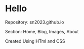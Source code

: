 # Hello


Repository: sn2023.github.io

Section: Home, Blog, Images, About

Created Using HTml and CSS


